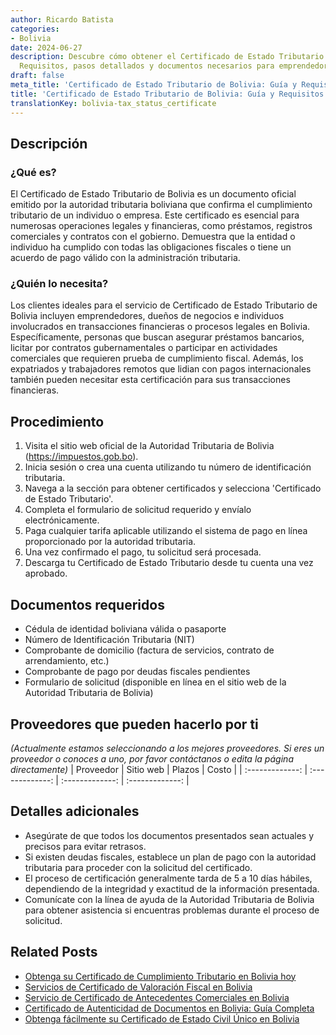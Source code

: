 ```yaml
---
author: Ricardo Batista
categories:
- Bolivia
date: 2024-06-27
description: Descubre cómo obtener el Certificado de Estado Tributario en Bolivia.
  Requisitos, pasos detallados y documentos necesarios para emprendedores y negocios.
draft: false
meta_title: 'Certificado de Estado Tributario de Bolivia: Guía y Requisitos'
title: 'Certificado de Estado Tributario de Bolivia: Guía y Requisitos'
translationKey: bolivia-tax_status_certificate
---
```



## Descripción
### ¿Qué es?
El Certificado de Estado Tributario de Bolivia es un documento oficial emitido por la autoridad tributaria boliviana que confirma el cumplimiento tributario de un individuo o empresa. Este certificado es esencial para numerosas operaciones legales y financieras, como préstamos, registros comerciales y contratos con el gobierno. Demuestra que la entidad o individuo ha cumplido con todas las obligaciones fiscales o tiene un acuerdo de pago válido con la administración tributaria.

### ¿Quién lo necesita?
Los clientes ideales para el servicio de Certificado de Estado Tributario de Bolivia incluyen emprendedores, dueños de negocios e individuos involucrados en transacciones financieras o procesos legales en Bolivia. Específicamente, personas que buscan asegurar préstamos bancarios, licitar por contratos gubernamentales o participar en actividades comerciales que requieren prueba de cumplimiento fiscal. Además, los expatriados y trabajadores remotos que lidian con pagos internacionales también pueden necesitar esta certificación para sus transacciones financieras.

## Procedimiento

1. Visita el sitio web oficial de la Autoridad Tributaria de Bolivia (https://impuestos.gob.bo).
2. Inicia sesión o crea una cuenta utilizando tu número de identificación tributaria.
3. Navega a la sección para obtener certificados y selecciona 'Certificado de Estado Tributario'.
4. Completa el formulario de solicitud requerido y envíalo electrónicamente.
5. Paga cualquier tarifa aplicable utilizando el sistema de pago en línea proporcionado por la autoridad tributaria.
6. Una vez confirmado el pago, tu solicitud será procesada.
7. Descarga tu Certificado de Estado Tributario desde tu cuenta una vez aprobado.

## Documentos requeridos

- Cédula de identidad boliviana válida o pasaporte
- Número de Identificación Tributaria (NIT)
- Comprobante de domicilio (factura de servicios, contrato de arrendamiento, etc.)
- Comprobante de pago por deudas fiscales pendientes
- Formulario de solicitud (disponible en línea en el sitio web de la Autoridad Tributaria de Bolivia)

## Proveedores que pueden hacerlo por ti
_(Actualmente estamos seleccionando a los mejores proveedores. Si eres un proveedor o conoces a uno, por favor contáctanos o edita la página directamente)_
| Proveedor        |     Sitio web    |     Plazos    |       Costo      |
| :-------------: | :-------------: |  :-------------: | :-------------: |

## Detalles adicionales

- Asegúrate de que todos los documentos presentados sean actuales y precisos para evitar retrasos.
- Si existen deudas fiscales, establece un plan de pago con la autoridad tributaria para proceder con la solicitud del certificado.
- El proceso de certificación generalmente tarda de 5 a 10 días hábiles, dependiendo de la integridad y exactitud de la información presentada.
- Comunícate con la línea de ayuda de la Autoridad Tributaria de Bolivia para obtener asistencia si encuentras problemas durante el proceso de solicitud.


## Related Posts

- [Obtenga su Certificado de Cumplimiento Tributario en Bolivia hoy](https://tramitit.com/es/guides/bolivia/certificado_de_cumplimiento_tributario/)
- [Servicios de Certificado de Valoración Fiscal en Bolivia](https://tramitit.com/es/guides/bolivia/certificado_de_avalúo_fiscal/)
- [Servicio de Certificado de Antecedentes Comerciales en Bolivia](https://tramitit.com/es/guides/bolivia/certificado_de_antecedentes_comerciales/)
- [Certificado de Autenticidad de Documentos en Bolivia: Guía Completa](https://tramitit.com/es/guides/bolivia/certificado_de_autenticidad_de_documentos/)
- [Obtenga fácilmente su Certificado de Estado Civil Único en Bolivia](https://tramitit.com/es/guides/bolivia/certificado_de_soltería/)
